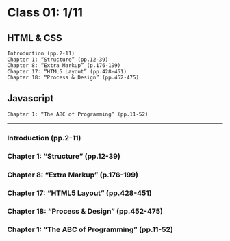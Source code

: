 # Class 01: 1/11

## HTML & CSS
    Introduction (pp.2-11)
    Chapter 1: “Structure” (pp.12-39)
    Chapter 8: “Extra Markup” (p.176-199)
    Chapter 17: “HTML5 Layout” (pp.428-451)
    Chapter 18: “Process & Design” (pp.452-475)

## Javascript
    Chapter 1: “The ABC of Programming” (pp.11-52)
---

### Introduction (pp.2-11)

### Chapter 1: “Structure” (pp.12-39)

### Chapter 8: “Extra Markup” (p.176-199)

### Chapter 17: “HTML5 Layout” (pp.428-451)

### Chapter 18: “Process & Design” (pp.452-475)

### Chapter 1: “The ABC of Programming” (pp.11-52)
